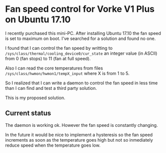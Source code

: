 # Fan speed control for Vorke V1 Plus on Ubuntu 17.10

I recently purchased this mini-PC. After installing Ubuntu 17.10
the fan speed is set to maximum on boot. I've searched for a solution
and found no one.

I found that I can control the fan speed by writting to
```/sys/class/thermal/cooling_device0/cur_state``` an integer value
(in ASCII) from 0 (fan stops) to 11 (fan at full speed).

Also I can read the core temperatures from files
```/sys/class/hwmon/hwmon1/tempX_input``` where X is from 1 to 5.

So I realized that I can write a daemon to control the fan speed
in less time than I can find and test a third party solution.

This is my proposed solution.

## Current status

The daemon is working ok. However the fan speed is constantly changing.

In the future it would be nice to implement a hysteresis so the fan speed
increments as soon as the temperature goes high but not so inmediately
reduce speed when the temperature goes low.
